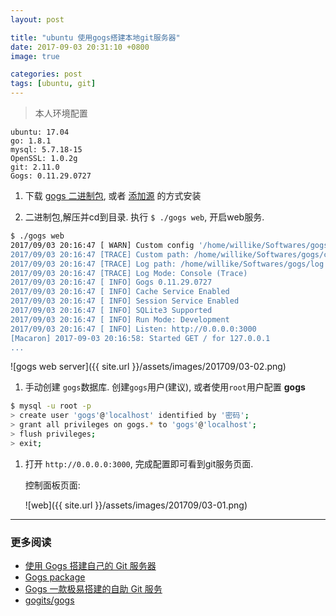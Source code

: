 ```yaml
---
layout: post

title: "ubuntu 使用gogs搭建本地git服务器"
date: 2017-09-03 20:31:10 +0800
image: true

categories: post
tags: [ubuntu, git]
---
```


>本人环境配置
```
ubuntu: 17.04
go: 1.8.1
mysql: 5.7.18-15
OpenSSL: 1.0.2g
git: 2.11.0
Gogs: 0.11.29.0727
```

1. 下载 [gogs 二进制包](https://gogs.io/docs/installation/install_from_binary), 或者 [添加源](https://packager.io/gh/pkgr/gogs/builds/672/install/ubuntu-16.04) 的方式安装

1. 二进制包,解压并cd到目录. 执行 `$ ./gogs web`, 开启web服务.
```bash
$ ./gogs web
2017/09/03 20:16:47 [ WARN] Custom config '/home/willike/Softwares/gogs/custom/conf/app.ini' not found, ignore this if you're running first time
2017/09/03 20:16:47 [TRACE] Custom path: /home/willike/Softwares/gogs/custom
2017/09/03 20:16:47 [TRACE] Log path: /home/willike/Softwares/gogs/log
2017/09/03 20:16:47 [TRACE] Log Mode: Console (Trace)
2017/09/03 20:16:47 [ INFO] Gogs 0.11.29.0727
2017/09/03 20:16:47 [ INFO] Cache Service Enabled
2017/09/03 20:16:47 [ INFO] Session Service Enabled
2017/09/03 20:16:47 [ INFO] SQLite3 Supported
2017/09/03 20:16:47 [ INFO] Run Mode: Development
2017/09/03 20:16:47 [ INFO] Listen: http://0.0.0.0:3000
[Macaron] 2017-09-03 20:16:58: Started GET / for 127.0.0.1
...
```
![gogs web server]({{ site.url }}/assets/images/201709/03-02.png)

1. 手动创建 `gogs`数据库. 创建`gogs`用户(建议), 或者使用`root`用户配置 **gogs**
```bash
$ mysql -u root -p
> create user 'gogs'@'localhost' identified by '密码';
> grant all privileges on gogs.* to 'gogs'@'localhost';
> flush privileges;
> exit;
```

1. 打开 `http://0.0.0.0:3000`, 完成配置即可看到git服务页面.

    控制面板页面:

    ![web]({{ site.url }}/assets/images/201709/03-01.png)

---
### 更多阅读
- [使用 Gogs 搭建自己的 Git 服务器](https://blog.mynook.info/post/host-your-own-git-server-using-gogs/)
- [Gogs package](https://packager.io/gh/pkgr/gogs)
- [Gogs 一款极易搭建的自助 Git 服务](https://try.gogs.io/)
- [gogits/gogs](https://github.com/gogits/gogs)
